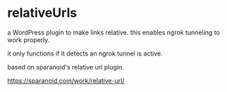 # relativeUrls

a WordPress plugin to make links relative. this enables ngrok tunneling to work properly.

it only functions if it detects an ngrok tunnel is active.

based on sparanoid's relative url plugin.

https://sparanoid.com/work/relative-url/
